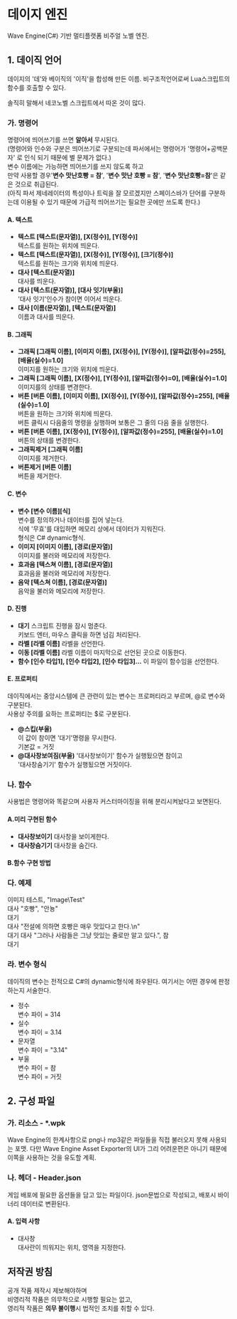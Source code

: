 # 데이지 엔진
Wave Engine(C#) 기반 멀티플랫폼 비주얼 노벨 엔진.

## 1. 데이직 언어
데이지의 '데'와 베이직의 '이직'을 합성해 만든 이름.
비구조적언어로써 Lua스크립트의 함수를 호출할 수 있다.

솔직히 말해서 네코노벨 스크립트에서 따온 것이 많다.

### 가. 명령어

명령어에 띄어쓰기를 쓰면 **알아서** 무시된다.<br>
(명령어와 인수와 구분은 띄어쓰기로 구분되는데 파서에서는 명령어가 '명령어+공백문자' 로 인식 되기 때문에 별 문제가 없다.)<br>
변수 이름에는 가능하면 띄어쓰기를 쓰지 않도록 하고<br>
만약 사용할 경우'**변수 맛난호빵 = 참**', '**변수 맛난 호빵 = 참**', '**변수 맛난호빵=참**'은 같은 것으로 취급된다.<br>
(아직 파서 제네레이터의 특성이나 트릭을 잘 모르겠지만 스페이스바가 단어를 구분하는데 이용될 수 있기 때문에 가급적 띄어쓰기는 필요한 곳에만 쓰도록 한다.)

#### A. 텍스트

- **텍스트 [텍스트(문자열)], [X(정수)], [Y(정수)]**<br>
텍스트를 원하는 위치에 띄운다.
- **텍스트 [텍스트(문자열)], [X(정수)], [Y(정수)], [크기(정수)]**<br>
텍스트를 원하는 크기와 위치에 띄운다.
- **대사 [텍스트(문자열)]**<br>
대사를 띄운다.
- **대사 [텍스트(문자열)], [대사 잇기(부울)]**<br>
'대사 잇기'인수가 참이면 이어서 띄운다.
- **대사 [이름(문자열)], [텍스트(문자열)]**<br>
이름과 대사를 띄운다.<br>

#### B. 그래픽

- **그래픽 [그래픽 이름], [이미지 이름], [X(정수)], [Y(정수)], [알파값(정수)=255], [배율(실수)=1.0]**<br>
이미지를 원하는 크기와 위치에 띄운다.
- **그래픽 [그래픽 이름], [X(정수)], [Y(정수)], [알파값(정수)=0], [배율(실수)=1.0]**<br>
이미지를의 상태를 변경한다.
- **버튼 [버튼 이름], [이미지 이름], [X(정수)], [Y(정수)], [알파값(정수)=255], [배율(실수)=1.0]**<br>
버튼을 원하는 크기와 위치에 띄운다.<br>
버튼 클릭시 다음줄의 명령을 실행하며 보통은 그 줄의 다음 줄을 실행한다.
- **버튼 [버튼 이름], [X(정수)], [Y(정수)], [알파값(정수)=255], [배율(실수)=1.0]**<br>
버튼의 상태를 변경한다.
- **그래픽제거 [그래픽 이름]**<br>
이미지를 제거한다.
- **버튼제거 [버튼 이름]**<br>
버튼을 제거한다.

#### C. 변수

- **변수 [변수 이름][식]**<br>
변수를 정의하거나 데이터를 집어 넣는다.<br>
식에 '무효'를 대입하면 메모리 상에서 데이터가 지워진다.<br>
형식은 C# dynamic형식.
- **이미지 [이미지 이름], [경로(문자열)]**<br>
이미지를 불러와 메모리에 저장한다.
- **효과음 [텍스쳐 이름], [경로(문자열)]**<br>
효과음을 불러와 메모리에 저장한다.
- **음악 [텍스쳐 이름], [경로(문자열)]**<br>
음악을 불러와 메모리에 저장한다.

#### D. 진행

- **대기**
스크립트 진행을 잠시 멈춘다.<br>
키보드 엔터, 마우스 클릭을 하면 넘김 처리된다.
- **라벨 [라벨 이름]**
라벨을 선언한다.
- **이동 [라벨 이름]**
라벨 이름이 마지막으로 선언된 곳으로 이동한다.
- **함수 [인수 타입1], [인수 타입2], [인수 타입3]...**
이 파일이 함수임을 선언한다.

#### E. 프로퍼티

데이직에서는 중앙시스템에 큰 관련이 있는 변수는 프로퍼티라고 부르며, @로 변수와 구분된다.<br>
사용상 주의를 요하는 프로퍼티는 $로 구분된다.

- **@스킵(부울)**<br>
이 값이 참이면 '대기'명령을 무시한다.<br>
기본값 = 거짓
- **@대사창보여짐(부울)**
'대사창보이기' 함수가 실행됬으면 참이고<br>
'대사창숨기기' 함수가 실행됬으면 거짓이다.

### 나. 함수

사용법은 명령어와 똑같으며 사용자 커스터마이징을 위해 분리시켜놨다고 보면된다.

#### A.미리 구현된 함수

- **대사창보이기**
대사창을 보이게한다.
- **대사창숨기기**
대사창을 숨긴다.

#### B.함수 구현 방법


### 다. 예제

이미지 테스트, "Image\Test"<br>
대사 "호빵", "안뇽"<br>
대기<br>
대사 "전설에 의하면 호빵은 매우 맛있다고 한다.\n"<br>
대기
대사 "그러나 사람들은 그냥 맛있는 줄로만 알고 있다.", 참<br>
대기

### 라. 변수 형식

데이직의 변수는 전적으로 C#의 dynamic형식에 좌우된다.
여기서는 어떤 경우에 판정하는지 서술한다.

- 정수<br>
변수 파이 = 314
- 실수<br>
변수 파이 = 3.14
- 문자열<br>
변수 파이 = "3.14"
- 부울<br>
변수 파이 = 참<br>
변수 파이 = 거짓

## 2. 구성 파일

### 가. 리소스 - *.wpk

Wave Engine의 한계사항으로 png나 mp3같은 파일들을 직접 불러오지 못해 사용되는 포맷.
다만 Wave Engine Asset Exporter의 UI가 그리 어려운편은 아니기 때문에 이쪽을 사용하는 것을 유도할 계획.

### 나. 헤더 - Header.json

게임 배포에 필요한 옵션들을 담고 있는 파일이다.
json문법으로 작성되고, 배포시 바이너리 데이터로 변환된다.

#### A. 입력 사항
- 대사창<br>
대사란이 띄워지는 위치, 영역을 지정한다.

## 저작권 방침
공개 작품 제작시 제보해야하며<br>
비영리적 작품은 의무적으로 시행할 필요는 없고,<br>
영리적 작품은 **의무 불이행**시 법적인 조치를 취할 수 있다.
